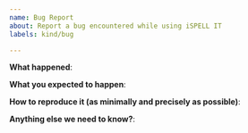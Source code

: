 ```yaml
---
name: Bug Report
about: Report a bug encountered while using iSPELL IT
labels: kind/bug

---
```


<!-- Please use this template while reporting a bug and provide as much info as possible. Not doing so may result in your bug not being addressed in a timely manner. Thanks!

If the matter is security related, please disclose it privately via email hello@njen.io
-->


**What happened**:

**What you expected to happen**:

**How to reproduce it (as minimally and precisely as possible)**:

**Anything else we need to know?**:
